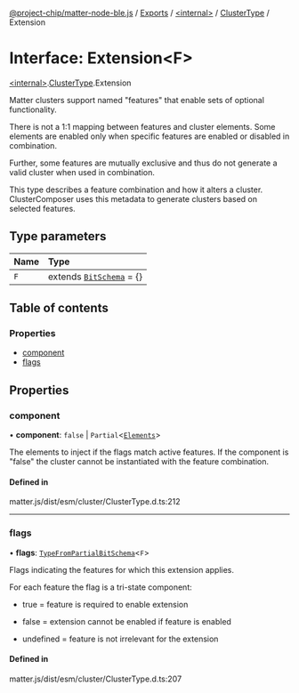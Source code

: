 [@project-chip/matter-node-ble.js](../README.md) / [Exports](../modules.md) / [\<internal\>](../modules/internal_.md) / [ClusterType](../modules/internal_.ClusterType.md) / Extension

# Interface: Extension\<F\>

[\<internal\>](../modules/internal_.md).[ClusterType](../modules/internal_.ClusterType.md).Extension

Matter clusters support named "features" that enable sets of optional functionality.

There is not a 1:1 mapping between features and cluster elements.  Some elements are enabled only when specific
features are enabled or disabled in combination.

Further, some features are mutually exclusive and thus do not generate a valid cluster when used in combination.

This type describes a feature combination and how it alters a cluster. ClusterComposer uses this metadata to
generate clusters based on selected features.

## Type parameters

| Name | Type |
| :------ | :------ |
| `F` | extends [`BitSchema`](../modules/internal_.md#bitschema) = {} |

## Table of contents

### Properties

- [component](internal_.ClusterType.Extension.md#component)
- [flags](internal_.ClusterType.Extension.md#flags)

## Properties

### component

• **component**: ``false`` \| `Partial`\<[`Elements`](internal_.ClusterType.Elements.md)\>

The elements to inject if the flags match active features.  If the component is "false" the cluster cannot be
instantiated with the feature combination.

#### Defined in

matter.js/dist/esm/cluster/ClusterType.d.ts:212

___

### flags

• **flags**: [`TypeFromPartialBitSchema`](../modules/internal_.md#typefrompartialbitschema)\<`F`\>

Flags indicating the features for which this extension applies.

For each feature the flag is a tri-state component:

  - true = feature is required to enable extension

  - false = extension cannot be enabled if feature is enabled

  - undefined = feature is not irrelevant for the extension

#### Defined in

matter.js/dist/esm/cluster/ClusterType.d.ts:207
